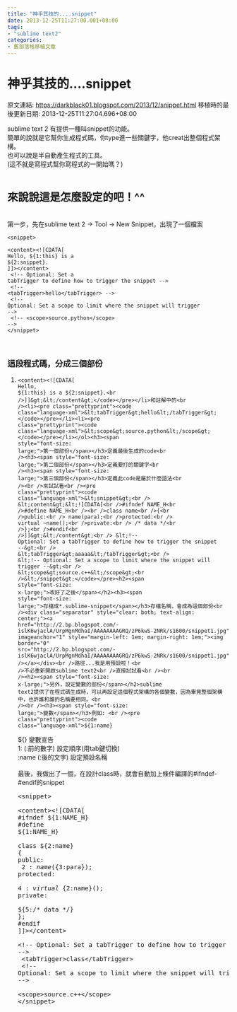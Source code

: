 ```yaml
---
title: "神乎其技的....snippet"
date: 2013-12-25T11:27:00.001+08:00
tags: 
- "sublime text2"
categories:
- 舊部落格移植文章
---
```


# 神乎其技的....snippet

原文連結: https://darkblack01.blogspot.com/2013/12/snippet.html
移植時的最後更新日期: 2013-12-25T11:27:04.696+08:00

sublime text 2 有提供一種叫snippet的功能。<br />簡單的說就是它幫你生成程式碼，你type進一些關鍵字，他creat出整個程式架構。<br />也可以說是半自動產生程式的工具。<br />(這不就是寫程式幫你寫程式的一開始嗎？)<br /><br /><h2><span style="font-size: x-large;">來說說這是怎麼設定的吧！^^</span></h2><br />第一步，先在sublime text 2 -&gt; Tool -&gt; New&nbsp;Snippet，出現了一個檔案 <br /><pre class="prettyprint"><code class="language-xml">&lt;snippet&gt;<br /> &lt;content&gt;&lt;![CDATA[<br />Hello, ${1:this} is a ${2:snippet}.<br />]]&gt;&lt;/content&gt;<br /> &lt;!-- Optional: Set a tabTrigger to define how to trigger the snippet --&gt;<br /> &lt;!-- &lt;tabTrigger&gt;hello&lt;/tabTrigger&gt; --&gt;<br /> &lt;!-- Optional: Set a scope to limit where the snippet will trigger --&gt;<br /> &lt;!-- &lt;scope&gt;source.python&lt;/scope&gt; --&gt;<br />&lt;/snippet&gt;</code></pre><br /><h3><span style="font-size: large;">這段程式碼，分成三個部份</span></h3><ol><li><pre class="prettyprint"><code class="language-xml">&lt;content&gt;&lt;![CDATA[<br />Hello, ${1:this} is a ${2:snippet}.<br />]]&gt;&lt;/content&gt;</code></pre></li>和註解中的<br /><li><pre class="prettyprint"><code class="language-xml">&lt;tabTrigger&gt;hello&lt;/tabTrigger&gt;</code></pre></li><li><pre class="prettyprint"><code class="language-xml">&lt;scope&gt;source.python&lt;/scope&gt;</code></pre></li></ol><h3><span style="font-size: large;">第一個部份</span></h3>定義最後生成的code<br /><h3><span style="font-size: large;">第二個部份</span></h3>定義要打的關鍵字<br /><h3><span style="font-size: large;">第三個部份</span></h3>定義此code是屬於什麼語法<br /><br />來試試看<br /><pre class="prettyprint"><code class="language-xml">&lt;snippet&gt;<br /> &lt;content&gt;&lt;![CDATA[<br />#ifndef NAME_H<br />#define NAME_H<br /><br />class name<br />{<br />public:<br /> name(para);<br />protected:<br /> virtual ~name();<br />private:<br /> /* data */<br />};<br />#endif<br />]]&gt;&lt;/content&gt;<br /> &lt;!-- Optional: Set a tabTrigger to define how to trigger the snippet --&gt;<br /> &lt;tabTrigger&gt;aaaaa&lt;/tabTrigger&gt;<br /> &lt;!-- Optional: Set a scope to limit where the snippet will trigger --&gt;<br /> &lt;scope&gt;source.c++&lt;/scope&gt;<br />&lt;/snippet&gt;</code></pre><h2><span style="font-size: x-large;">改好了之後</span></h2><h3><span style="font-size: large;">存檔成*.sublime-snippet</span></h3>存檔名稱，會成為這個部份<br /><div class="separator" style="clear: both; text-align: center;"><a href="http://2.bp.blogspot.com/-islK6wjaclA/UrpMgnMdhaI/AAAAAAAAGRQ/zP6kwS-2NRk/s1600/snippet1.jpg" imageanchor="1" style="margin-left: 1em; margin-right: 1em;"><img border="0" src="http://2.bp.blogspot.com/-islK6wjaclA/UrpMgnMdhaI/AAAAAAAAGRQ/zP6kwS-2NRk/s1600/snippet1.jpg" /></a></div><br />路徑...我是用預設啦！<br />不必重新開啟sublime text2<br />直接試試看<br /><br /><h2><span style="font-size: x-large;">另外，設定變數的部份</span></h2>sublime text2提供了在程式碼生成時，可以再設定這個程式架構的各個變數，因為畢竟整個架構中，也許誰和誰的名稱要相同。<br /><br /><h3><span style="font-size: large;">變數</span></h3>例如: <br /><pre class="prettyprint"><code class="language-xml">${1:name}</code></pre>${}  變數宣告<br />1:   (:前的數字) 設定順序(用tab鍵切換)<br />:name (:後的文字)  設定預設名稱<br /><br />最後，我做出了一個，在設計class時，就會自動加上條件編譯的#ifndef-#endif的snippet<br /><pre class="prettyprint">&lt;snippet&gt;<br /> &lt;content&gt;&lt;![CDATA[<br />#ifndef ${1:NAME_H}<br />#define ${1:NAME_H}<br /><br />class ${2:name}<br />{<br />public:<br /> ${2:name}(${3:para});<br />protected:<br /> ${4:virtual} ~${2:name}();<br />private:<br /> ${5:/* data */}<br />};<br />#endif<br />]]&gt;&lt;/content&gt;<br /> &lt;!-- Optional: Set a tabTrigger to define how to trigger the snippet --&gt;<br /> &lt;tabTrigger&gt;class&lt;/tabTrigger&gt;<br /> &lt;!-- Optional: Set a scope to limit where the snippet will trigger --&gt;<br /> &lt;scope&gt;source.c++&lt;/scope&gt;<br />&lt;/snippet&gt;</pre>
